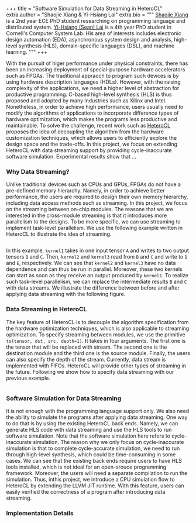+++
title = "Software Simulation for Data Streaming in HeteroCL"
extra.author = "Shaojie Xiang & Yi-Hsiang Lai"
extra.bio = """
  [Shaojie Xiang](https://github.com/Hecmay) is a 2nd year ECE PhD student researching on programming language and distributed system. 
  [Yi-Hsiang (Sean) Lai](https://github.com/seanlatias) is a 4th year PhD student in Cornell's Computer System Lab. His area of interests includes electronic design automation (EDA), asynchronous system design and analysis, high-level synthesis (HLS), domain-specific languages (DSL), and machine learning. 
"""
+++

With the pursuit of higer performance under physical constraints, there has been an increasing deployment of special-purpose hardware accelerators such as FPGAs. The traditional appraoch to program such devices is by using hardware description languages (HDLs). However, with the raising complexity of the applications, we need a higher level of abstraction for productive programming. C-based high-level synthesis (HLS) is thus proposed and adopted by many industries such as Xilinx and Intel. Nonetheless, in order to achieve high performance, users usually need to modify the algorithms of applications to incorporate difference types of hardware optimization, which makes the programs less productive and maintainable. To solve the challenge, recent work such as [HeteroCL](http://heterocl.csl.cornell.edu/) proposes the idea of decoupling the algorithm from the hardware customization techniques, which allows users to efficiently explore the design space and the trade-offs. In this project, we focus on extending HeteroCL with data streaming support by providing cycle-inaccurate software simulation. Experimental results show that ...

### Why Data Streaming?

Unlike traditional devices such as CPUs and GPUs, FPGAs do not have a pre-defined memory hierarchy. Namely, in order to achieve better performance, the users are required to design their own memory hierarchy, including data access methods such as streaming. In this project, we focus on the streaming between on-chip modules. The reasone that we are interested in the cross-module streaming is that it introduces more parallelism to the designs. To be more specific, we can use streaming to implement task-level parallelism. We use the following example written in HeteroCL to illustrate the idea of streaming.

```python


```

In this example, ``kernel1`` takes in one input tensor ``A`` and writes to two output tensors ``B`` and ``C``. Then, ``kernel2`` and ``kernel3`` read from ``B`` and ``C`` and write to ``D`` and ``E``, respectively. We can see that ``kernel2`` and ``kernel3`` have no data dependence and can thus be run in parallel. Moreover, these two kernels can start as soon as they receive an output produced by ``kernel1``. To realize such task-level parallelism, we can replace the intermediate results ``B`` and ``C`` with data streams. We illustrate the difference between before and after applying data streaming with the following figure.


### Data Streaming in HeteroCL

The key feature of HeteroCL is to decouple the algorithm specification from the hardware optimization techniques, which is also applicable to streaming optimization. To specify streaming between modules, we use the primitive ``to(tensor, dst, src, depth=1)``. It takes in four arguments. The first one is the tensor that will be replaced with stream. The second one is the destination module and the third one is the source module. Finally, the users can also specify the depth of the stream. Currently, data stream is implemented with FIFOs. HeteroCL will provide other types of streaming in the future. Following we show how to specify data streaming with our previous example.

```python
```

### Software Simulation for Data Streaming

It is not enough with the programming language support only. We also need the ability to simulate the programs after applying data streaming. One way to do that is by using the existing HeteroCL back ends. Namely, we can generate HLS code with data streaming and use the HLS tools to run software simulation. Note that the software simulation here refers to cycle-inaccurate simulation. The reason why we only focus on cycle-inaccurate simulation is that to complete cycle-accurate simulation, we need to run through high-level synthesis, which could be time-consuming in some cases. We can see that the existing back ends require users to have HLS tools installed, which is not ideal for an open-srouce programming framework. Moreover, the users will need a separate compilation to run the simulation. Thus, inthis project, we introduce a CPU simulation flow to HeteroCL by extending the LLVM JIT runtime. With this feature, users can easily verified the correctness of a program after introducing data streaming.

### Implementation Details

